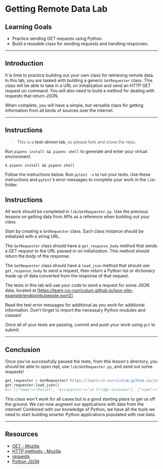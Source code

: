 # Getting Remote Data Lab

## Learning Goals

- Practice sending GET requests using Python.
- Build a reusable class for sending requests and handling responses.

---

## Introduction

It is time to practice building out your own class for retrieving remote data.
In this lab, you are tasked with building a generic `GetRequester` class. This
class will be able to take in a URL on initialization and send an HTTP GET
request on command. You will also need to build a method for dealing with
requests that return JSON.

When complete, you will have a simple, but versatile class for getting
information from all kinds of sources over the internet.

---

## Instructions

> This is a **test-driven lab**, so please fork and clone the repo.

Run `pipenv install && pipenv shell` to generate and enter your virtual
environment.

```console
$ pipenv install && pipenv shell
```

Follow the instructions below. Run `pytest -x` to run your tests. Use these
instructions and `pytest`'s error messages to complete your work in the `lib/`
folder.

## Instructions

All work should be completed in `lib/GetRequester.py`. Use the previous lessons
on getting data from APIs as a reference when building out your class.

Start by creating a `GetRequester` class. Each class instance should be
initialized with a string URL.

The `GetRequester` class should have a `get_response_body` method that sends a
GET request to the URL passed in on initialization. This method should return
the _body_ of the response.

The `GetRequester` class should have a `load_json` method that should use
`get_response_body` to send a request, then return a Python list or dictionary
made up of data converted from the response of that request.

The tests in this lab will use your code to send a request for some JSON data,
located at
[https://learn-co-curriculum.github.io/json-site-example/endpoints/people.json][].

Read the test error messages for additional as you work for additional
information. Don't forget to import the necessary Python modules and classes!

[https://learn-co-curriculum.github.io/json-site-example/endpoints/people.json]:
  https://learn-co-curriculum.github.io/json-site-example/endpoints/people.json

Once all of your tests are passing, commit and push your work using `git` to
submit.

---

## Conclusion

Once you've successfully passed the tests, from this lesson's directory, you
should be able to open repl, use `lib/GetRequester.py`, and send out some
requests!

```py
get_requester = GetRequester('https://learn-co-curriculum.github.io/json-site-example/endpoints/people.json')
get_requester.load_json()
#=> [{"name"=>"Daniel", "occupation"=>"LG Fridge Salesman"}, {"name"=>"Joe", "occupation"=>"WiFi Fixer"}, {"name"=>"Avi", "occupation"=>"DJ"}, {"name"=>"Howard", "occupation"=>"Mountain Legend"}]
```

This class won't work for all cases but is a good starting place to get us off
the ground. We can now augment our applications with data from the internet!
Combined with our knowledge of Python, we have all the tools we need to start
building smarter Python applications populated with real data.

---

## Resources

- [GET - Mozilla](https://developer.mozilla.org/en-US/docs/Web/HTTP/Methods/GET)
- [HTTP methods - Mozilla](https://developer.mozilla.org/en-US/docs/Web/HTTP/Methods)
- [requests](https://requests.readthedocs.io/en/latest/)
- [Python JSON](https://docs.python.org/3/library/json.html)

